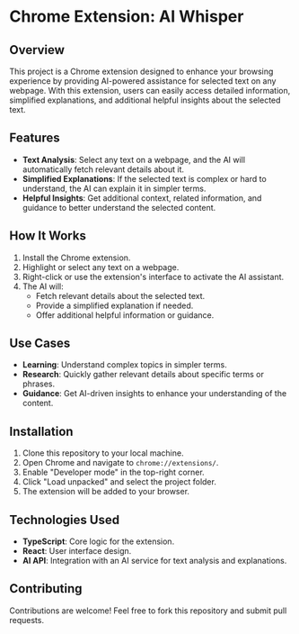 # Chrome Extension: AI Whisper

## Overview

This project is a Chrome extension designed to enhance your browsing experience by providing AI-powered assistance for selected text on any webpage. With this extension, users can easily access detailed information, simplified explanations, and additional helpful insights about the selected text.

## Features

- **Text Analysis**: Select any text on a webpage, and the AI will automatically fetch relevant details about it.
- **Simplified Explanations**: If the selected text is complex or hard to understand, the AI can explain it in simpler terms.
- **Helpful Insights**: Get additional context, related information, and guidance to better understand the selected content.

## How It Works

1. Install the Chrome extension.
2. Highlight or select any text on a webpage.
3. Right-click or use the extension's interface to activate the AI assistant.
4. The AI will:
   - Fetch relevant details about the selected text.
   - Provide a simplified explanation if needed.
   - Offer additional helpful information or guidance.

## Use Cases

- **Learning**: Understand complex topics in simpler terms.
- **Research**: Quickly gather relevant details about specific terms or phrases.
- **Guidance**: Get AI-driven insights to enhance your understanding of the content.

## Installation

1. Clone this repository to your local machine.
2. Open Chrome and navigate to `chrome://extensions/`.
3. Enable "Developer mode" in the top-right corner.
4. Click "Load unpacked" and select the project folder.
5. The extension will be added to your browser.

## Technologies Used

- **TypeScript**: Core logic for the extension.
- **React**: User interface design.
- **AI API**: Integration with an AI service for text analysis and explanations.

## Contributing

Contributions are welcome! Feel free to fork this repository and submit pull requests.
